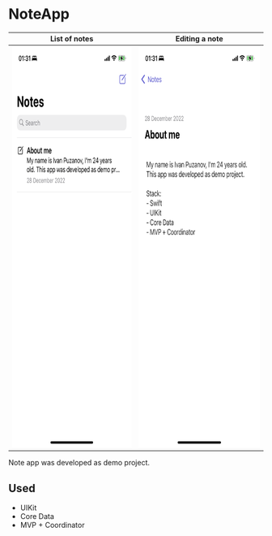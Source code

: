 # NoteApp
List of notes             |  Editing a note
:-------------------------:|:-------------------------:
<img src="1.PNG" width="365" height="790">  |  <img src="2.PNG" width="365" height="790">

Note app was developed as demo project.

## Used
* UIKit
* Core Data
* MVP + Coordinator
